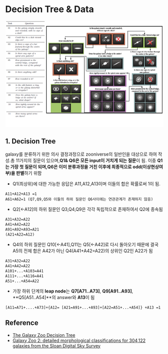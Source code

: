 
# Decision Tree & Data 

![decision tree](./decision_tree.png)

## 1. Decision Tree
galaxy를 분류하기 위한 의사 결정과정으로 zooniverse의 일반인을 대상으로 하여 작성.총 11가지의 질문이 있으며,**Q1& Q6은 모든 input이 거치게 되는 질문**이 됨. 이중 **Q1는 가장 첫 질문이 되며,Q6은 이미 분류과정을 거친 이후에 최종적으로 odd(이상현상여부)을 판별**하기 위함

- Q1(최상위)에 대한 가능한 응답은 A11,A12,A13이며 이들의 합은 확률로써 1이 됨. 
```
A11+A12+A13 =1 
A61+A62=1 (Q7,Q9,Q5와 이들의 하위 질문인 Q6사이에는 연관관계가 존재하지 않음)
```

- Q2[<-A12]의 하위 질문인 Q3,Q4,Q9은 각각 독립적으로 존재하여서 Q2에 종속됨
```
A31+A32=A22 
A41+A42=A22
A91+A92+A93=A21
(A21+A22=A12)
```

- Q4의 하위 질문인 Q10[<-A41],Q11는 Q5[<-A42]로 다시 돌아오기 때문에 결국 A5의 전체 합은 A42가 아닌 Q4(A41+A42=A22)의 상위인 Q2인 A22가 됨
```
A31+A32=A22
A41+A42=A22
A101+...+A103=A41
A111+...+A116=A41
A51+...+A54=A22
```

- 가장 하위 단계의 **leap node**는 **Q7[A71..A73]**, **Q9[A91..A93]**, **Q5[A51..A54]**의 answer와 **A13**이 됨
```
[A11=A71+....+A73]+{A12= [A21=A91+...+A93]+[A22=A51+...+A54]} +A13 =1
```


## Reference
- [The Galaxy Zoo Decision Tree](https://www.kaggle.com/c/galaxy-zoo-the-galaxy-challenge/details/the-galaxy-zoo-decision-tree)
-  [Galaxy Zoo 2: detailed morphological classifications for 304,122 galaxies from the Sloan Digital Sky Survey](https://arxiv.org/pdf/1308.3496.pdf)

